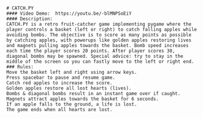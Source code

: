     # CATCH.PY
    #### Video Demo:  https://youtu.be/-blMNPSoEiY
    #### Description:
    CATCH.PY is a retro fruit-catcher game implementing pygame where the player controls a basket (left or right) to catch falling apples while avoiding bombs. The objective is to score as many points as possible by catching apples, with powerups like golden apples restoring lives and magnets pulling apples towards the basket. Bomb speed increases each time the player scores 20 points. After player scores 30, diagonal bombs may be spawned. Special advice: try to stay in the middle of the screen so you can fastly move to the left or right end.
    ### Rules:
    Move the basket left and right using arrow keys.
    Press spacebar to pause and resume game.
    Catch red apples to increase the score.
    Golden apples restore all lost hearts (lives).
    Bombs & diagonal bombs result in an instant game over if caught.
    Magnets attract apples towards the basket for 6 seconds.
    If an apple falls to the ground, a life is lost.
    The game ends when all hearts are lost.
